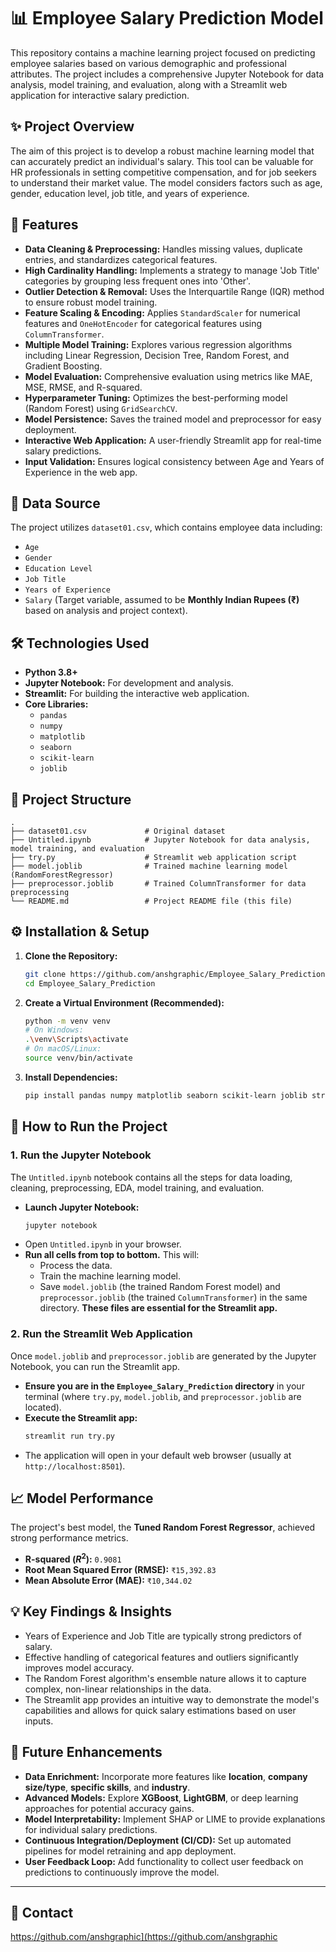 # 📊 Employee Salary Prediction Model

This repository contains a machine learning project focused on predicting employee salaries based on various demographic and professional attributes. The project includes a comprehensive Jupyter Notebook for data analysis, model training, and evaluation, along with a Streamlit web application for interactive salary prediction.

## ✨ Project Overview

The aim of this project is to develop a robust machine learning model that can accurately predict an individual's salary. This tool can be valuable for HR professionals in setting competitive compensation, and for job seekers to understand their market value. The model considers factors such as age, gender, education level, job title, and years of experience.

## 🚀 Features

* **Data Cleaning & Preprocessing:** Handles missing values, duplicate entries, and standardizes categorical features.
* **High Cardinality Handling:** Implements a strategy to manage 'Job Title' categories by grouping less frequent ones into 'Other'.
* **Outlier Detection & Removal:** Uses the Interquartile Range (IQR) method to ensure robust model training.
* **Feature Scaling & Encoding:** Applies `StandardScaler` for numerical features and `OneHotEncoder` for categorical features using `ColumnTransformer`.
* **Multiple Model Training:** Explores various regression algorithms including Linear Regression, Decision Tree, Random Forest, and Gradient Boosting.
* **Model Evaluation:** Comprehensive evaluation using metrics like MAE, MSE, RMSE, and R-squared.
* **Hyperparameter Tuning:** Optimizes the best-performing model (Random Forest) using `GridSearchCV`.
* **Model Persistence:** Saves the trained model and preprocessor for easy deployment.
* **Interactive Web Application:** A user-friendly Streamlit app for real-time salary predictions.
* **Input Validation:** Ensures logical consistency between Age and Years of Experience in the web app.

## 💾 Data Source

The project utilizes `dataset01.csv`, which contains employee data including:
* `Age`
* `Gender`
* `Education Level`
* `Job Title`
* `Years of Experience`
* `Salary` (Target variable, assumed to be **Monthly Indian Rupees (₹)** based on analysis and project context).

## 🛠️ Technologies Used

* **Python 3.8+**
* **Jupyter Notebook:** For development and analysis.
* **Streamlit:** For building the interactive web application.
* **Core Libraries:**
    * `pandas`
    * `numpy`
    * `matplotlib`
    * `seaborn`
    * `scikit-learn`
    * `joblib`

## 📂 Project Structure

```
.
├── dataset01.csv             # Original dataset
├── Untitled.ipynb            # Jupyter Notebook for data analysis, model training, and evaluation
├── try.py                    # Streamlit web application script
├── model.joblib              # Trained machine learning model (RandomForestRegressor)
├── preprocessor.joblib       # Trained ColumnTransformer for data preprocessing
└── README.md                 # Project README file (this file)
```

## ⚙️ Installation & Setup

1.  **Clone the Repository:**
    ```bash
    git clone https://github.com/anshgraphic/Employee_Salary_Prediction.git
    cd Employee_Salary_Prediction
    ```

2.  **Create a Virtual Environment (Recommended):**
    ```bash
    python -m venv venv
    # On Windows:
    .\venv\Scripts\activate
    # On macOS/Linux:
    source venv/bin/activate
    ```

3.  **Install Dependencies:**
    ```bash
    pip install pandas numpy matplotlib seaborn scikit-learn joblib streamlit nltk
    ```

## 🚀 How to Run the Project

### 1. Run the Jupyter Notebook

The `Untitled.ipynb` notebook contains all the steps for data loading, cleaning, preprocessing, EDA, model training, and evaluation.

* **Launch Jupyter Notebook:**
    ```bash
    jupyter notebook
    ```
* Open `Untitled.ipynb` in your browser.
* **Run all cells from top to bottom.** This will:
    * Process the data.
    * Train the machine learning model.
    * Save `model.joblib` (the trained Random Forest model) and `preprocessor.joblib` (the trained `ColumnTransformer`) in the same directory. **These files are essential for the Streamlit app.**

### 2. Run the Streamlit Web Application

Once `model.joblib` and `preprocessor.joblib` are generated by the Jupyter Notebook, you can run the Streamlit app.

* **Ensure you are in the `Employee_Salary_Prediction` directory** in your terminal (where `try.py`, `model.joblib`, and `preprocessor.joblib` are located).
* **Execute the Streamlit app:**
    ```bash
    streamlit run try.py
    ```
* The application will open in your default web browser (usually at `http://localhost:8501`).

## 📈 Model Performance

The project's best model, the **Tuned Random Forest Regressor**, achieved strong performance metrics.

* **R-squared ($R^2$):** `0.9081`
* **Root Mean Squared Error (RMSE):** `₹15,392.83`
* **Mean Absolute Error (MAE):** `₹10,344.02`

## 💡 Key Findings & Insights

* Years of Experience and Job Title are typically strong predictors of salary.
* Effective handling of categorical features and outliers significantly improves model accuracy.
* The Random Forest algorithm's ensemble nature allows it to capture complex, non-linear relationships in the data.
* The Streamlit app provides an intuitive way to demonstrate the model's capabilities and allows for quick salary estimations based on user inputs.

## 🔮 Future Enhancements

* **Data Enrichment:** Incorporate more features like **location**, **company size/type**, **specific skills**, and **industry**.
* **Advanced Models:** Explore **XGBoost**, **LightGBM**, or deep learning approaches for potential accuracy gains.
* **Model Interpretability:** Implement SHAP or LIME to provide explanations for individual salary predictions.
* **Continuous Integration/Deployment (CI/CD):** Set up automated pipelines for model retraining and app deployment.
* **User Feedback Loop:** Add functionality to collect user feedback on predictions to continuously improve the model.

---

## 📧 Contact

https://github.com/anshgraphic](https://github.com/anshgraphic
